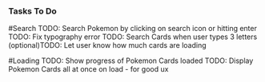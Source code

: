 ### Tasks To Do

#Search
TODO: Search Pokemon by clicking on search icon or hitting enter
TODO: Fix typography error
TODO: Search Cards when user types 3 letters
(optional)TODO: Let user know how much cards are loading

#Loading
TODO: Show progress of Pokemon Cards loaded
TODO: Display Pokemon Cards all at once on load - for good ux
